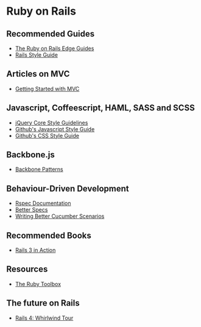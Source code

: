 # Ruby on Rails

## Recommended Guides

* <a href="http://edgeguides.rubyonrails.org" target="_blank" title="The Ruby on Rails Edge Guides">The Ruby on Rails Edge Guides</a>
* <a href="https://github.com/bbatsov/rails-style-guide" target="_blank" title="Rails Style Guide">Rails Style Guide</a>

## Articles on MVC

* <a href="http://rubysource.com/getting-started-with-mvc/" target="_blank">Getting Started with MVC</a>


## Javascript, Coffeescript, HAML, SASS and SCSS

* <a href="http://docs.jquery.com/JQuery_Core_Style_Guidelines" target="_blank" title="jQuery Core Style Guidelines">jQuery Core Style Guidelines</a>
* <a href="https://github.com/styleguide/javascript" target="_blank" title="Github's Javascript Style Guide">Github's Javascript Style Guide</a>
* <a href="https://github.com/styleguide/css" target="_blank" title="Github's CSS Style Guide">Github's CSS Style Guide</a>

## Backbone.js

* <a href="https://github.com/rstacruz/backbone-patterns" target="_blank" title="Backbone Patterns">Backbone Patterns</a>


## Behaviour-Driven Development

* <a href="https://www.relishapp.com/rspec" target="_blank">Rspec Documentation</a>
* <a href="http://betterspecs.org/" target="_blank" title="Better Specs">Better Specs</a>
* <a href="http://robots.thoughtbot.com/post/25650434584/writing-better-cucumber-scenarios-or-why-were" target="_blank" title="Better Cucumber Scenarios">Writing Better Cucumber Scenarios</a>


## Recommended Books

* <a href="http://www.manning.com/katz" target="_blank" title="Rails 3 in Action">Rails 3 in Action</a>


## Resources

* <a href="https://www.ruby-toolbox.com"  target="_blank" title="The Ruby Toolbox">The Ruby Toolbox</a>

## The future on Rails

* <a href="http://vimeo.com/51181496" title="Rails 4: Whirlwind Tour" target="_blank">Rails 4: Whirlwind Tour</a>
